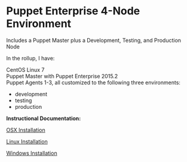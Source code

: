 # Puppet Enterprise 4-Node Environment
Includes a Puppet Master plus a Development, Testing, and Production Node

In the rollup, I have:

CentOS Linux 7<br>
Puppet Master with Puppet Enterprise 2015.2<br>
Puppet Agents 1-3, all customized to the following three environments:<br>
- development<br>
- testing<br>
- production<br>

**Instructional Documentation:**

[OSX Installation](https://github.com/cvquesty/centos7-pe2015.2/blob/master/doc/README_OSX.md)

[Linux Installation](https://github.com/cvquesty/centos7-pe2015.2/blob/master/doc/README_Linux.md)

[Windows Installation](https://github.com/cvquesty/centos7-pe2015.2/blob/master/doc/README_Winows.md)
